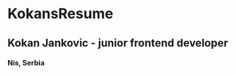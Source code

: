 # KokansResume
<h2>Kokan Jankovic - junior frontend developer</h2>
<h4>Nis, Serbia</h4>
<p<I am a highly motivated junior developer (even though I am 53 years old) 
committed to improving myself and expanding my knowledge by learning from 
more experienced colleagues. I am always ready to explore something new.
My extensive work experience has taught me to be dedicated to work and
able to work under pressure. </p>
